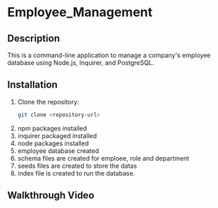 # Employee_Management

## Description

This is a command-line application to manage a company's employee database using Node.js, Inquirer, and PostgreSQL.

## Installation

1. Clone the repository:
   ```sh
   git clone <repository-url>
2. npm packages installed
3. inquirer packaged installed
4. node packages installed
5. employee database created
6. schema files are created for emploee, role and department
7. seeds files are created to store the datas
8. index file is created to run the database.

## Walkthrough Video


